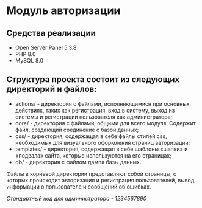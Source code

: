 # Модуль авторизации

## Средства реализации
- Open Server Panel 5.3.8
- PHP 8.0
- MySQL 8.0


## Структура проекта состоит из следующих директорий и файлов:

-	actions/ -  директория с файлами, исполняющимися при основных действиях, таких как регистрация, вход в систему, выход из системы и регистрации пользователя как администратора;
-	core/ - директория с файлами, общими для всего модуля. Содержит файл, создающий соединение с базой данных;
-	css/ - директория, содержащая в себе файлы стилей css, необходимых для визуального оформления страниц авторизации;
-	templates/ - директория, содержащая в себе шаблоны «шапки» и «подвала» сайта, которые используются на его страницах;
-   db/ - директория с файлом дампа базы данных.

Файлы в корневой директории представляют собой страницы, с которых происходит авторизация и регистрация пользователей, вывод информации о пользователе и сообщений об ошибках.

*_Стандартный код для администратора - 1234567890_*
